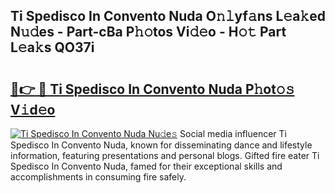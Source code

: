 ## Ti Spedisco In Convento Nuda O𝚗𝚕yf𝚊ns L𝚎a𝚔ed N𝚞𝚍es - Part-cBa P𝚑𝚘tos Vi𝚍𝚎o - H𝚘𝚝 Part L𝚎a𝚔s QO37i

# <h2><a href="http://kf92a5.oniu.top/?m=Ti+Spedisco+In+Convento+Nuda">🔗👉 🔴 Ti Spedisco In Convento Nuda P𝚑ot𝚘𝚜 V𝚒d𝚎o</a></h2>

[![Ti Spedisco In Convento Nuda Nu𝚍e𝚜](https://i.imgur.com/0qMVB7G.gif)](http://kf92a5.oniu.top/?m=Ti+Spedisco+In+Convento+Nuda)
Social media influencer Ti Spedisco In Convento Nuda, known for disseminating dance and lifestyle information, featuring presentations and personal blogs. Gifted fire eater Ti Spedisco In Convento Nuda, famed for their exceptional skills and accomplishments in consuming fire safely.  
